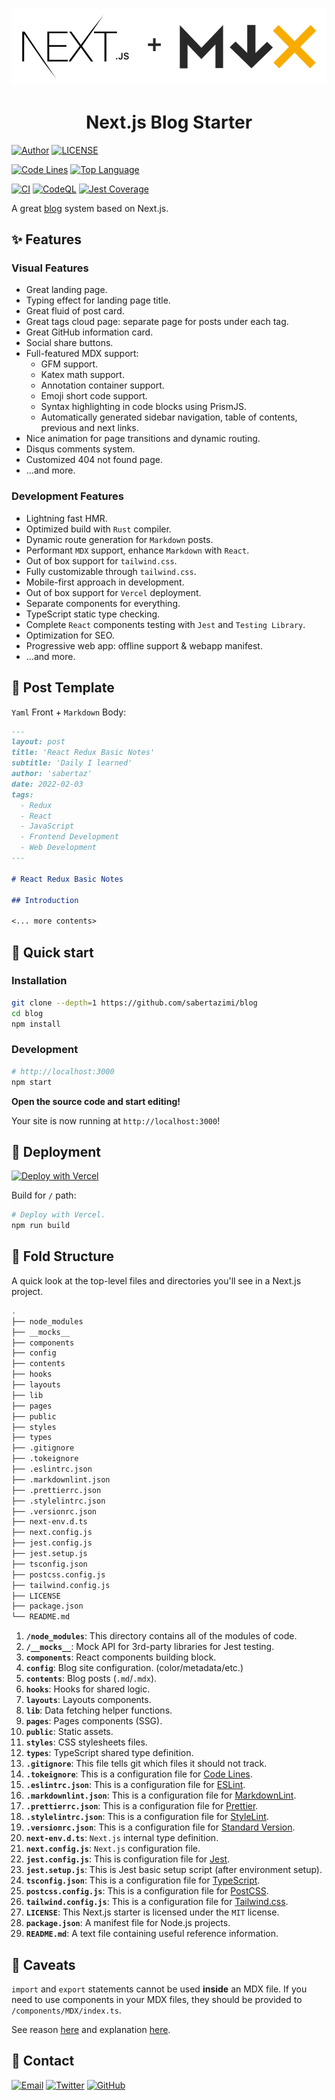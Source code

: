 <p align="center">
  <a href="https://www.nextjs.org">
    <img
      src="./.github/banner.png"
      alt="Next.js"
    />
  </a>
</p>
<h1 align="center">
  Next.js Blog Starter
</h1>

[![Author](https://img.shields.io/badge/author-sabertaz-lightgrey?style=for-the-badge)](https://github.com/sabertazimi)
[![LICENSE](https://img.shields.io/github/license/sabertazimi/blog?style=for-the-badge)](https://github.com/sabertazimi/blog/blob/main/LICENSE)

[![Code Lines](https://img.shields.io/tokei/lines/github/sabertazimi/blog?style=for-the-badge&logo=visualstudiocode)](https://github.com/sabertazimi/blog)
[![Top Language](https://img.shields.io/github/languages/top/sabertazimi/blog?logo=typescript&style=for-the-badge)](https://github.com/https://github.com/sabertazimi/blog/search?l=typescript)

[![CI](https://img.shields.io/github/workflow/status/sabertazimi/blog/CI/main?style=for-the-badge&logo=github)](https://github.com/sabertazimi/blog/actions/workflows/ci.yml)
[![CodeQL](https://img.shields.io/github/workflow/status/sabertazimi/blog/CodeQL/main?label=CodeQL&logo=github&style=for-the-badge)](https://github.com/sabertazimi/blog/actions/workflows/codeql-analysis.yml)
[![Jest Coverage](https://img.shields.io/codecov/c/github/sabertazimi/blog?logo=codecov&style=for-the-badge)](https://codecov.io/gh/sabertazimi/blog)

A great [blog](https://blog.tazimi.dev) system based on Next.js.

## :sparkles: Features

### Visual Features

- Great landing page.
- Typing effect for landing page title.
- Great fluid of post card.
- Great tags cloud page: separate page for posts under each tag.
- Great GitHub information card.
- Social share buttons.
- Full-featured MDX support:
  - GFM support.
  - Katex math support.
  - Annotation container support.
  - Emoji short code support.
  - Syntax highlighting in code blocks using PrismJS.
  - Automatically generated sidebar navigation,
    table of contents, previous and next links.
- Nice animation for page transitions and dynamic routing.
- Disqus comments system.
- Customized 404 not found page.
- ...and more.

### Development Features

- Lightning fast HMR.
- Optimized build with `Rust` compiler.
- Dynamic route generation for `Markdown` posts.
- Performant `MDX` support, enhance `Markdown` with `React`.
- Out of box support for `tailwind.css`.
- Fully customizable through `tailwind.css`.
- Mobile-first approach in development.
- Out of box support for `Vercel` deployment.
- Separate components for everything.
- TypeScript static type checking.
- Complete `React` components testing with `Jest` and `Testing Library`.
- Optimization for SEO.
- Progressive web app: offline support & webapp manifest.
- ...and more.

## :bookmark_tabs: Post Template

`Yaml` Front + `Markdown` Body:

```markdown
---
layout: post
title: 'React Redux Basic Notes'
subtitle: 'Daily I learned'
author: 'sabertaz'
date: 2022-02-03
tags:
  - Redux
  - React
  - JavaScript
  - Frontend Development
  - Web Development
---

# React Redux Basic Notes

## Introduction

<... more contents>
```

## :rocket: Quick start

### Installation

```bash
git clone --depth=1 https://github.com/sabertazimi/blog
cd blog
npm install
```

### Development

```bash
# http://localhost:3000
npm start
```

**Open the source code and start editing!**

Your site is now running at `http://localhost:3000`!

## :stars: Deployment

[![Deploy with Vercel](https://vercel.com/button)](https://vercel.com/new/clone?repository-url=https%3A%2F%2Fgithub.com%2Fsabertazimi%2Fblog&project-name=blog&repo-name=blog&demo-title=Sabertaz%20Blog&demo-url=https%3A%2F%2Fblog.tazimi.dev)

Build for `/` path:

```bash
# Deploy with Vercel.
npm run build
```

## :open_file_folder: Fold Structure

A quick look at the top-level files and directories you'll see in a Next.js project.

```bash
.
├── node_modules
├── __mocks__
├── components
├── config
├── contents
├── hooks
├── layouts
├── lib
├── pages
├── public
├── styles
├── types
├── .gitignore
├── .tokeignore
├── .eslintrc.json
├── .markdownlint.json
├── .prettierrc.json
├── .stylelintrc.json
├── .versionrc.json
├── next-env.d.ts
├── next.config.js
├── jest.config.js
├── jest.setup.js
├── tsconfig.json
├── postcss.config.js
├── tailwind.config.js
├── LICENSE
├── package.json
└── README.md
```

1. **`/node_modules`**: This directory contains all of the modules of code.
2. **`/__mocks__`**: Mock API for 3rd-party libraries for Jest testing.
3. **`components`**: React components building block.
4. **`config`**: Blog site configuration. (color/metadata/etc.)
5. **`contents`**: Blog posts (`.md`/`.mdx`).
6. **`hooks`**: Hooks for shared logic.
7. **`layouts`**: Layouts components.
8. **`lib`**: Data fetching helper functions.
9. **`pages`**: Pages components (SSG).
10. **`public`**: Static assets.
11. **`styles`**: CSS stylesheets files.
12. **`types`**: TypeScript shared type definition.
13. **`.gitignore`**: This file tells git which files it should not track.
14. **`.tokeignore`**: This is a configuration file for [Code Lines](https://github.com/XAMPPRocky/tokei).
15. **`.eslintrc.json`**: This is a configuration file for [ESLint](https://eslint.org).
16. **`.markdownlint.json`**: This is a configuration file for [MarkdownLint](https://github.com/DavidAnson/markdownlint).
17. **`.prettierrc.json`**: This is a configuration file for [Prettier](https://prettier.io).
18. **`.stylelintrc.json`**: This is a configuration file for [StyleLint](https://stylelint.io).
19. **`.versionrc.json`**: This is a configuration file for [Standard Version](https://github.com/conventional-changelog/standard-version).
20. **`next-env.d.ts`**: `Next.js` internal type definition.
21. **`next.config.js`**: `Next.js` configuration file.
22. **`jest.config.js`**: This is configuration file for [Jest](https://jestjs.io).
23. **`jest.setup.js`**: This is Jest basic setup script (after environment setup).
24. **`tsconfig.json`**: This is a configuration file for [TypeScript](https://www.typescriptlang.org).
25. **`postcss.config.js`**: This is a configuration file for [PostCSS](https://postcss.org).
26. **`tailwind.config.js`**: This is a configuration file for [Tailwind.css](https://tailwindcss.com).
27. **`LICENSE`**: This Next.js starter is licensed under the `MIT` license.
28. **`package.json`**: A manifest file for Node.js projects.
29. **`README.md`**: A text file containing useful reference information.

## :construction: Caveats

`import` and `export` statements cannot be used **inside** an MDX file.
If you need to use components in your MDX files,
they should be provided to `/components/MDX/index.ts`.

See reason [here](https://github.com/hashicorp/next-mdx-remote#import--export)
and explanation [here](https://github.com/hashicorp/next-mdx-remote/issues/143#issuecomment-1043067293).

## :bookmark: Contact

[![Email](https://img.shields.io/badge/-Gmail-ea4335?style=for-the-badge&logo=gmail&logoColor=white)](mailto:sabertazimi@gmail.com)
[![Twitter](https://img.shields.io/badge/-Twitter-1da1f2?style=for-the-badge&logo=twitter&logoColor=white)](https://twitter.com/sabertazimi)
[![GitHub](https://img.shields.io/badge/-GitHub-181717?style=for-the-badge&logo=github&logoColor=white)](https://github.com/sabertazimi)
